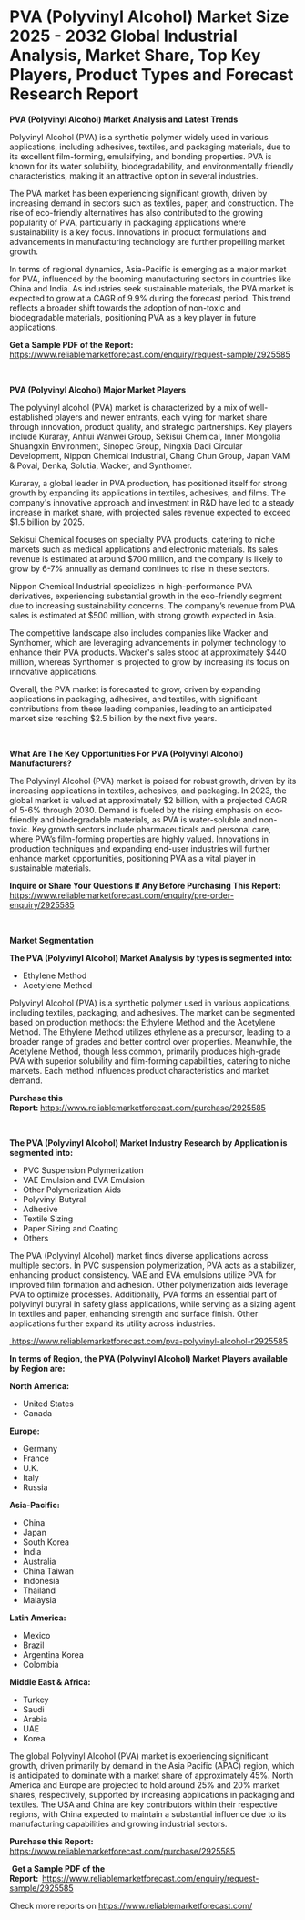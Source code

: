 <p><h1>PVA (Polyvinyl Alcohol) Market Size 2025 - 2032 Global Industrial Analysis, Market Share, Top Key Players, Product Types and Forecast Research Report</h1></p><p><strong>PVA (Polyvinyl Alcohol) Market Analysis and Latest Trends</strong></p>
<p><p>Polyvinyl Alcohol (PVA) is a synthetic polymer widely used in various applications, including adhesives, textiles, and packaging materials, due to its excellent film-forming, emulsifying, and bonding properties. PVA is known for its water solubility, biodegradability, and environmentally friendly characteristics, making it an attractive option in several industries.</p><p>The PVA market has been experiencing significant growth, driven by increasing demand in sectors such as textiles, paper, and construction. The rise of eco-friendly alternatives has also contributed to the growing popularity of PVA, particularly in packaging applications where sustainability is a key focus. Innovations in product formulations and advancements in manufacturing technology are further propelling market growth.</p><p>In terms of regional dynamics, Asia-Pacific is emerging as a major market for PVA, influenced by the booming manufacturing sectors in countries like China and India. As industries seek sustainable materials, the PVA market is expected to grow at a CAGR of 9.9% during the forecast period. This trend reflects a broader shift towards the adoption of non-toxic and biodegradable materials, positioning PVA as a key player in future applications.</p></p>
<p><strong>Get a Sample PDF of the Report:&nbsp;</strong> <a href="https://www.reliablemarketforecast.com/enquiry/request-sample/2925585?utm_campaign=2288&utm_medium=2&utm_source=Github&utm_content=ia&utm_term=12032025&utm_id=pva-polyvinyl-alcohol">https://www.reliablemarketforecast.com/enquiry/request-sample/2925585</a></p>
<p>&nbsp;</p>
<p><strong>PVA (Polyvinyl Alcohol) Major Market Players</strong></p>
<p><p>The polyvinyl alcohol (PVA) market is characterized by a mix of well-established players and newer entrants, each vying for market share through innovation, product quality, and strategic partnerships. Key players include Kuraray, Anhui Wanwei Group, Sekisui Chemical, Inner Mongolia Shuangxin Environment, Sinopec Group, Ningxia Dadi Circular Development, Nippon Chemical Industrial, Chang Chun Group, Japan VAM & Poval, Denka, Solutia, Wacker, and Synthomer.</p><p>Kuraray, a global leader in PVA production, has positioned itself for strong growth by expanding its applications in textiles, adhesives, and films. The company's innovative approach and investment in R&D have led to a steady increase in market share, with projected sales revenue expected to exceed $1.5 billion by 2025.</p><p>Sekisui Chemical focuses on specialty PVA products, catering to niche markets such as medical applications and electronic materials. Its sales revenue is estimated at around $700 million, and the company is likely to grow by 6-7% annually as demand continues to rise in these sectors.</p><p>Nippon Chemical Industrial specializes in high-performance PVA derivatives, experiencing substantial growth in the eco-friendly segment due to increasing sustainability concerns. The company’s revenue from PVA sales is estimated at $500 million, with strong growth expected in Asia.</p><p>The competitive landscape also includes companies like Wacker and Synthomer, which are leveraging advancements in polymer technology to enhance their PVA products. Wacker's sales stood at approximately $440 million, whereas Synthomer is projected to grow by increasing its focus on innovative applications.</p><p>Overall, the PVA market is forecasted to grow, driven by expanding applications in packaging, adhesives, and textiles, with significant contributions from these leading companies, leading to an anticipated market size reaching $2.5 billion by the next five years.</p></p>
<p>&nbsp;</p>
<p><strong>What Are The Key Opportunities For PVA (Polyvinyl Alcohol) Manufacturers?</strong></p>
<p><p>The Polyvinyl Alcohol (PVA) market is poised for robust growth, driven by its increasing applications in textiles, adhesives, and packaging. In 2023, the global market is valued at approximately $2 billion, with a projected CAGR of 5-6% through 2030. Demand is fueled by the rising emphasis on eco-friendly and biodegradable materials, as PVA is water-soluble and non-toxic. Key growth sectors include pharmaceuticals and personal care, where PVA’s film-forming properties are highly valued. Innovations in production techniques and expanding end-user industries will further enhance market opportunities, positioning PVA as a vital player in sustainable materials.</p></p>
<p><strong>Inquire or Share Your Questions If Any Before Purchasing This Report:</strong> <a href="https://www.reliablemarketforecast.com/enquiry/pre-order-enquiry/2925585?utm_campaign=2288&utm_medium=2&utm_source=Github&utm_content=ia&utm_term=12032025&utm_id=pva-polyvinyl-alcohol">https://www.reliablemarketforecast.com/enquiry/pre-order-enquiry/2925585</a></p>
<p>&nbsp;</p>
<p><strong>Market Segmentation</strong></p>
<p><strong>The PVA (Polyvinyl Alcohol) Market Analysis by types is segmented into:</strong></p>
<p><ul><li>Ethylene Method</li><li>Acetylene Method</li></ul></p>
<p><p>Polyvinyl Alcohol (PVA) is a synthetic polymer used in various applications, including textiles, packaging, and adhesives. The market can be segmented based on production methods: the Ethylene Method and the Acetylene Method. The Ethylene Method utilizes ethylene as a precursor, leading to a broader range of grades and better control over properties. Meanwhile, the Acetylene Method, though less common, primarily produces high-grade PVA with superior solubility and film-forming capabilities, catering to niche markets. Each method influences product characteristics and market demand.</p></p>
<p><strong>Purchase this Report:&nbsp;</strong><a href="https://www.reliablemarketforecast.com/purchase/2925585?utm_campaign=2288&utm_medium=2&utm_source=Github&utm_content=ia&utm_term=12032025&utm_id=pva-polyvinyl-alcohol">https://www.reliablemarketforecast.com/purchase/2925585</a></p>
<p>&nbsp;</p>
<p><strong>The PVA (Polyvinyl Alcohol) Market Industry Research by Application is segmented into:</strong></p>
<p><ul><li>PVC Suspension Polymerization</li><li>VAE Emulsion and EVA Emulsion</li><li>Other Polymerization Aids</li><li>Polyvinyl Butyral</li><li>Adhesive</li><li>Textile Sizing</li><li>Paper Sizing and Coating</li><li>Others</li></ul></p>
<p><p>The PVA (Polyvinyl Alcohol) market finds diverse applications across multiple sectors. In PVC suspension polymerization, PVA acts as a stabilizer, enhancing product consistency. VAE and EVA emulsions utilize PVA for improved film formation and adhesion. Other polymerization aids leverage PVA to optimize processes. Additionally, PVA forms an essential part of polyvinyl butyral in safety glass applications, while serving as a sizing agent in textiles and paper, enhancing strength and surface finish. Other applications further expand its utility across industries.</p></p>
<p><a href="https://www.reliablemarketforecast.com/pva-polyvinyl-alcohol-r2925585?utm_campaign=2288&utm_medium=2&utm_source=Github&utm_content=ia&utm_term=12032025&utm_id=pva-polyvinyl-alcohol">&nbsp;https://www.reliablemarketforecast.com/pva-polyvinyl-alcohol-r2925585</a></p>
<p><strong>In terms of Region, the PVA (Polyvinyl Alcohol) Market Players available by Region are:</strong></p>
<p>
    <p> <strong> North America: </strong>
        <ul>
            <li>United States</li>
            <li>Canada</li>
        </ul>
        </p> 
    <p> <strong> Europe: </strong>
        <ul>
            <li>Germany</li>
            <li>France</li>
            <li>U.K.</li>
            <li>Italy</li>
            <li>Russia</li>
        </ul>
        </p> 
    <p> <strong> Asia-Pacific: </strong>
        <ul>
            <li>China</li>
            <li>Japan</li>
            <li>South Korea</li>
            <li>India</li>
            <li>Australia</li>
            <li>China Taiwan</li>
            <li>Indonesia</li>
            <li>Thailand</li>
            <li>Malaysia</li>
        </ul>
        </p> 
    <p> <strong> Latin America: </strong>
        <ul>
            <li>Mexico</li>
            <li>Brazil</li>
            <li>Argentina Korea</li>
            <li>Colombia</li>
        </ul>
        </p> 
    <p> <strong> Middle East & Africa: </strong>
        <ul>
            <li>Turkey</li>
            <li>Saudi</li>
            <li>Arabia</li>
            <li>UAE</li>
            <li>Korea</li>
        </ul>
    </p>
    </p>
<p><p>The global Polyvinyl Alcohol (PVA) market is experiencing significant growth, driven primarily by demand in the Asia Pacific (APAC) region, which is anticipated to dominate with a market share of approximately 45%. North America and Europe are projected to hold around 25% and 20% market shares, respectively, supported by increasing applications in packaging and textiles. The USA and China are key contributors within their respective regions, with China expected to maintain a substantial influence due to its manufacturing capabilities and growing industrial sectors.</p></p>
<p><strong>Purchase this Report: </strong><a href="https://www.reliablemarketforecast.com/purchase/2925585?utm_campaign=2288&utm_medium=2&utm_source=Github&utm_content=ia&utm_term=12032025&utm_id=pva-polyvinyl-alcohol">https://www.reliablemarketforecast.com/purchase/2925585</a></p>
<p>&nbsp;<strong>Get a Sample PDF of the Report:&nbsp;&nbsp;</strong><a href="https://www.reliablemarketforecast.com/enquiry/request-sample/2925585?utm_campaign=2288&utm_medium=2&utm_source=Github&utm_content=ia&utm_term=12032025&utm_id=pva-polyvinyl-alcohol">https://www.reliablemarketforecast.com/enquiry/request-sample/2925585</a></p>
<p><strong></strong></p>
<p>Check more reports on <a href="https://www.reliablemarketforecast.com/?utm_campaign=2288&utm_medium=2&utm_source=Github&utm_content=ia&utm_term=12032025&utm_id=pva-polyvinyl-alcohol">https://www.reliablemarketforecast.com/</a></p>
